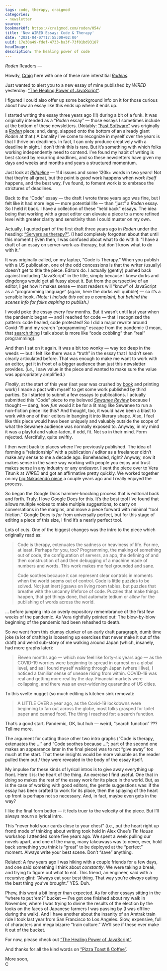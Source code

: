 ```yaml
---
tags: code, therapy, craigmod
categories:
- newsletter
source:
bookmarkOf: https://craigmod.com/roden/054/
title: 'New WIRED Essay: Code & Therapy'
date: '2021-04-07T17:55:00+02:00'
uuid: 17e30a49-fdef-4733-ba3f-73f01bd93187
headImage:
description: The healing power of code
---
```


  

_Roden_ Readers —

Howdy, [Craig](/about/) here with one of these rare interstitial [_Rodens_](/roden/).

Just wanted to alert you to a new essay of mine published by _WIRED_ yesterday: [“The Healing Power of JavaScript”](https://www.wired.com/story/healing-power-javascript-code-programming/).

I figured I could also offer up some background info on it for those curious about how an essay like this ends up where it ends up.

I started writing the essay three years ago (!!) during a bit of a funk. It was originally intended as a “_Roden_ essay” — those essays I sometimes include at the bottom of these newsletters. (Notably: [“Fast Software”](https://craigmod.com/essays/fast_software/) was originally a [_Roden_](/roden/028/) piece; and, dang, slapped onto the bottom of an already giant _Roden_ at that.) A banality I’ve come to recognize in myself over the years is that I thrive on deadlines. In fact, I can only produce creatively with a deadline in sight. I don’t think this is rare. But it’s something with which folks working independently need to contend. I’ve found my habit of writing is best stoked by recurring deadlines, and so these newsletters have given my days and weeks and months and years a structured momentum.

Just look at [_Ridgeline_](/ridgeline/) — 114 issues and some 120k+ words in two years! Not that they’re all great, but the point is _good_ work happens when _work itself_ happens, and the best way, I’ve found, to foment work is to embrace the strictures of deadlines.

Back to the “Code” essay — the draft I wrote three years ago was fine, but I felt like it had more legs — more potential life — than “just” a _Roden_ essay. So I held it back. I have a collection of these “held back” essays. The idea being that working with a great editor can elevate a piece to a more refined level with greater clarity and sensitivity than I could muster on my own.

Actually, I quoted part of the first draft three years ago in _Roden_ under the heading: [“Servers as therapy?”](https://craigmod.com/roden/017/#servers-as-therapy). (I had completely forgotten about that until this moment.) Even then, I was confused about what to do with it: “I have a draft of an essay on server-work-as-therapy, but don’t know what to do with it.”

It was originally called, on my laptop, “Code is Therapy.” When you publish with a US publication, one of the odd concessions is that the writer (usually) doesn’t get to title the piece. Editors do. I actually (gently) pushed back against including “JavaScript” in the title, simply because I knew dorks and dingdongs would get all fussy about it. But from the perspective of an editor, I get how it makes sense — most readers will “know” of JavaScript as a “programming language” (again, here the dorks will quibble) — so it’s a sensible hook. _(Note: I include this not as a complaint, but behind the scenes info for folks aspiring to publish.)_

I would poke the essay every few months. But it wasn’t until last year when the pandemic began — and I reached for code — that I recognized the pattern: code healed, code protected! So I did a major rewrite around Covid-19 and my search “programming” escape from the pandemic (I mean, that [search thing](https://gist.github.com/cmod/5410eae147e4318164258742dd053993) I talk about is more like “code cobbling” than “real” programming).

And then I sat on it again. It was a bit too wonky — way too deep in the weeds — but I felt like there was a “truth” in the essay that I hadn’t seen clearly articulated before. That was enough to make me want to work with an editor, get it in front of a bigger audience than just this newsletter provides. (_i.e._, I saw value in the piece and wanted to make sure the value was appropriately amplified.)

_Finally_, at the start of this year (last year was crushed by [book](https://shop.specialprojects.jp/products/kissa-by-kissa-2nd-ed) and printing work) I made a pact with myself to get some work published by third parties. So I started to submit a few essays to publications. I actually submitted this “Code” piece to my beloved [_Sewanee Review_](https://thesewaneereview.com/) because I thought — dang, how _fun_ would it be for a lit mag like Sewanee to run a non-fiction piece like this? And thought, too, it would have been a blast to work with one of their editors in banging it into literary shape. Also, I feel like this piece would have been uniquely and valuably outside the scope of what the Sewanee audience was normally exposed to. Anyway, in my mind it was a playful and value-laden, if odd, fit. Not so in their mind. Form rejected. Mercifully, quite swiftly.

I then went back to places where I’ve previously published. The idea of forming a “relationship” with a publication / editor as a freelancer didn’t make any sense to me a decade ago. Boneheaded, right? Anyway, now it makes sense in the same way working with people you enjoy and trust makes sense in any industry or any endeavor. I sent the piece over to Vera Titunik at _WIRED_ and got an affirmative pretty quickly. We worked together on my [big Nakasendō piece](https://www.wired.com/story/six-weeks-100s-miles-hours-glorious-boredom-japan/) a couple years ago and I really enjoyed the process.

So began the Google Docs hammer-knocking process that is editorial back and forth. Truly, I love Google Docs for this. It’s the best tool I’ve found that allows multiple voices to make multiple suggestions, to carry on conversations in the margins, and move a piece forward with minimal “tool friction.” Google Docs is _far_ from universally perfect, but for this stage of editing a piece of this size, I find it’s a nearly perfect tool.

Lots of cuts. One of the biggest changes was the intro to the piece which originally read as:

> Code is therapy, extenuates the sadness or heaviness of life. For me, at least. Perhaps for you, too? Programming, the making of something out of code, the configuration of servers, an app, the defining of and then construction of and then debugging of a machine made of numbers and words. This work makes me feel grounded and sane.
> 
> Code soothes because it can represent clear controls in moments when the world seems out of control. Code is little puzzles to be solved. Not just inert jigsaws on living room tables, but puzzles that breathe with the uncanny lifeforce of code. Puzzles that make things happen, that get things done, that automate tedium or allow for the publishing of words across the world.

… before jumping into an overly expository remembrance of the first few weeks of the pandemic. As Vera rightfully pointed out: The blow-by-blow beginning of the pandemic had been rehashed to death.

So we went from this clumsy clunker of an early draft paragraph, dumb time joke (a lot of drafting is loosening up exercises that never make it out of the draft) and weird sub-story of me walking around Japan (which, insanely, had more graphs later):

> Eleven months ago — which now feel like forty-six years ago — as the COVID-19 worries were beginning to spread in earnest on a global level, and as I found myself walking through Japan (where I live), I noticed a familiar sense of unease rising from within. COVID-19 was real and getting more real by the day. Financial markets were collapsing, and there was an ever-widening quarantine of US cities.

To this svelte nugget (so much editing is kitchen sink removal):

> A LITTLE OVER a year ago, as the Covid-19 lockdowns were beginning to fan out across the globe, most folks grasped for toilet paper and canned food. The thing I reached for: a search function.

That’s a good start. Pandemic, OK, but huh — weird, “search function” ??? Tell me more.

The argument for cutting those other two intro graphs (“Code is therapy, extenuates the …” and “Code soothes because …”; part of the second one makes an appearance later in the final piece) was to not “give away” too much at the start. That these insights would be more valuable as the reader pulled them out / they were revealed in the body of the essay itself.

My impulse for these kinds of lyrical intros is to give away everything up front. Here it is: the heart of the thing. An exercise I find useful. One that in doing so makes the rest of the essay work for its place in the world. But, as is the case of working with good editors, the gentle suggestions was: if the essay has been crafted to work for its place, then the splaying of the heart up front is perhaps not so necessary. And, in fact, maybe even gets in the way?

I like the final form better — it feels truer to the velocity of the piece. But I’ll always mourn a lyrical intro.

This “never hold your cards close to your chest” (i.e., put the heart right up front) mode of thinking about writing took hold in Alex Chee’s _Tin House_ workshop I attended some five years ago. We spent a week pulling our novels apart, and one of the many, many takeaways was to never, ever, hold back something you think is “great” to be deployed at the “perfect” moment. Always write your best scene. Don’t “save” anything.

Related: A few years ago I was hiking with a couple friends for a few days, and one said something I think about _constantly_. We were taking a break, and trying to figure out what to eat. This friend, an engineer, said with a recursive glint: “Always eat your best thing. That way you’re _always_ eating the best thing you’ve brought.” YES. Duh.

Phew, this went a bit longer than expected. As for other essays sitting in the “where to put ’em?” bucket — I’ve got one finished about my walk in November, where I was trying to divine the results of the election by the looks on the faces of Japanese farmers I was passing by (I was offline during the walk). And I have another about the insanity of an Amtrak train ride I took last year from San Francisco to Los Angeles. Slow, expensive, full of characters and mega bizarre “train culture.” We’ll see if these ever make it out of the bucket.

For now, please check out [“The Healing Power of JavaScript”](https://www.wired.com/story/healing-power-javascript-code-programming/).

And thanks for all the kind words on [“Pizza Toast & Coffee”](https://www.youtube.com/watch?v=i5SLi-GZ0Z4).

More soon,  
C